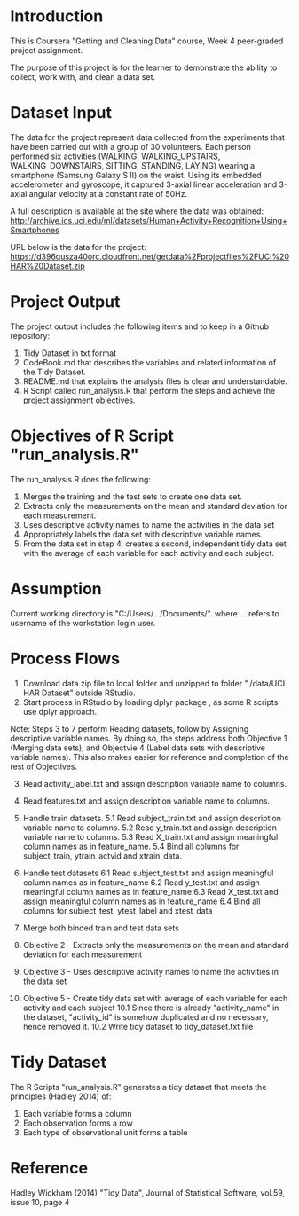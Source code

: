 # Introduction
This is Coursera "Getting and Cleaning Data" course, Week 4 peer-graded project assignment.

The purpose of this project is for the learner to demonstrate the ability to collect, work with, and clean a data set.

# Dataset Input
The data for the project represent data collected from the experiments that have been carried out with a group of 30 volunteers. Each person performed six activities (WALKING, WALKING_UPSTAIRS, WALKING_DOWNSTAIRS, SITTING, STANDING, LAYING) wearing a smartphone (Samsung Galaxy S II) on the waist. Using its embedded accelerometer and gyroscope, it captured 3-axial linear acceleration and 3-axial angular velocity at a constant rate of 50Hz. 

A full description  is available at the site where the data was obtained:
http://archive.ics.uci.edu/ml/datasets/Human+Activity+Recognition+Using+Smartphones

URL below is the data for the project:
https://d396qusza40orc.cloudfront.net/getdata%2Fprojectfiles%2FUCI%20HAR%20Dataset.zip

# Project Output
The project output includes the following items and to keep in a Github repository:
1. Tidy Dataset in txt format
2. CodeBook.md that describes the variables and related information of the Tidy Dataset.
3. README.md that explains the analysis files is clear and understandable.
4. R Script called run_analysis.R that perform the steps and achieve the project assignment objectives.

# Objectives of R Script "run_analysis.R"
The run_analysis.R does the following:
1. Merges the training and the test sets to create one data set.
2. Extracts only the measurements on the mean and standard deviation for each measurement.
3. Uses descriptive activity names to name the activities in the data set
4. Appropriately labels the data set with descriptive variable names.
5. From the data set in step 4, creates a second, independent tidy data set with the average of each variable for each activity and each subject.

# Assumption
Current working directory is "C:/Users/.../Documents/". where ... refers to username of the workstation login user.

# Process Flows
1. Download data zip file to local folder and unzipped to folder "./data/UCI HAR Dataset" outside RStudio.
2. Start process in RStudio by loading dplyr package , as some R scripts use dplyr approach.

Note: Steps 3 to 7 perform Reading datasets, follow by Assigning descriptive variable names. By doing so, the steps address both Objective 1 (Merging data sets), and Objectvie 4 (Label data sets with descriptive variable names).
This also makes easier for reference and completion of the rest of Objectives.

3. Read activity_label.txt and assign description variable name to columns.
4. Read features.txt and assign description variable name to columns.
5. Handle train datasets.
   5.1 Read subject_train.txt and assign description variable name to columns.
   5.2 Read y_train.txt and assign description variable name to columns.
   5.3 Read X_train.txt and assign meaningful column names as in feature_name.
   5.4 Bind all columns for subject_train, ytrain_actvid and xtrain_data.

6. Handle test datasets
6.1 Read subject_test.txt and assign meaningful column names as in feature_name
   6.2 Read y_test.txt and assign meaningful column names as in feature_name
   6.3 Read X_test.txt and assign meaningful column names as in feature_name
   6.4 Bind all columns for subject_test, ytest_label and xtest_data
7. Merge both binded train and test data sets
8. Objective 2 - Extracts only the measurements on the mean and standard deviation for each measurement
9. Objective 3 - Uses descriptive activity names to name the activities in the data set
10. Objective 5 - Create tidy data set with average of each variable for each activity and each subject
    10.1 Since there is already "activity_name" in the dataset, "activity_id" is somehow duplicated and no necessary, hence removed it.
    10.2 Write tidy dataset to tidy_dataset.txt file

# Tidy Dataset
The R Scripts "run_analysis.R" generates a tidy dataset that meets the principles (Hadley 2014) of: 
1.	Each variable forms a column
2.	Each observation forms a row
3.	Each type of observational unit forms a table

# Reference
Hadley Wickham (2014) "Tidy Data", Journal of Statistical Software, vol.59, issue 10, page 4
